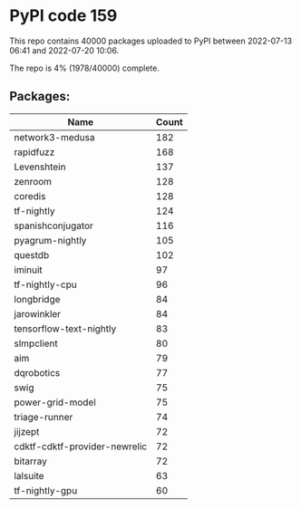 # PyPI code 159

This repo contains 40000 packages uploaded to PyPI between 
2022-07-13 06:41 and 2022-07-20 10:06.

The repo is 4% (1978/40000) complete.

## Packages:

| Name  | Count |
| ----- | ----- |
| network3-medusa | 182 |
| rapidfuzz | 168 |
| Levenshtein | 137 |
| zenroom | 128 |
| coredis | 128 |
| tf-nightly | 124 |
| spanishconjugator | 116 |
| pyagrum-nightly | 105 |
| questdb | 102 |
| iminuit | 97 |
| tf-nightly-cpu | 96 |
| longbridge | 84 |
| jarowinkler | 84 |
| tensorflow-text-nightly | 83 |
| slmpclient | 80 |
| aim | 79 |
| dqrobotics | 77 |
| swig | 75 |
| power-grid-model | 75 |
| triage-runner | 74 |
| jijzept | 72 |
| cdktf-cdktf-provider-newrelic | 72 |
| bitarray | 72 |
| lalsuite | 63 |
| tf-nightly-gpu | 60 |


